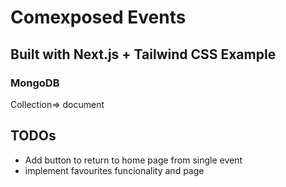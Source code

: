 # Comexposed Events

## Built with Next.js + Tailwind CSS Example

### MongoDB

Collection=> document

## TODOs

- Add button to return to home page from single event
- implement favourites funcionality and page
